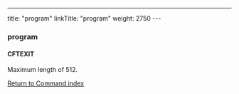 ---
title: "program"
linkTitle: "program"
weight: 2750
--- <span id="program"></span>

### program

<span id="program_CFTEXIT"></span>

#### CFTEXIT

Maximum length of 512.

[Return to Command index](../../)
